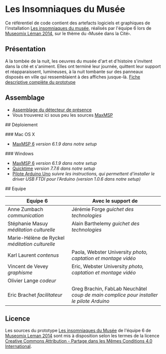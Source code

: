 # Les Insomniaques du Musée

Ce référentiel de code contient des artefacts logiciels et graphiques de l'installation [Les insomniaques du musée](http://www.museomix.org/prototypes/les-insomniaquesdumusee/), réalisés par l'équipe 6 lors de [Museomix Léman 2014](http://leman.museomix.ch/), sur le thème du ‹Musée dans la Cité›.

## Présentation

A la tombée de la nuit, les oeuvres du musée d'art et d'histoire s'invitent dans la cité et s'animent. Elles ont terminé leur journée, quittent leur support et réapparaissent, lumineuses, à la nuit tombante sur des panneaux disposés en ville qui ressemblaient à des affiches jusque-là. [Fiche descriptive complète du prototype](http://www.museomix.org/prototypes/les-insomniaquesdumusee/)

## Assemblage

* [Assemblage du détecteur de présence](tree/master/code/detecteur-presence)
* Vous trouverez ici sous peu les sources [MaxMSP](https://cycling74.com/products/max/)

## Déploiement

### Mac OS X

* [MaxMSP 6](https://cycling74.com/downloads/older/) _version 6.1.9 dans notre setup_

### Windows

* [MaxMSP 6](https://cycling74.com/downloads/older/) _version 6.1.9 dans notre setup_
* [Quicktime](http://support.apple.com/downloads/#quicktime) _version 7.7.6 dans notre setup_
* [Pilote Arduino Uno](http://arduino.cc/en/guide/windows) _suivre les instructions, qui permettent d'installer le driver USB FTDI pour l'Arduino (version 1.0.6 dans notre setup)_

## Equipe

|Equipe 6|Avec le support de|
|---|---|
|Anne Zumbach _communication_|Jérémie Forge _guichet des technologies_|
|Stéphanie Masuy _méditation culturelle_|Alain Barthelemy _guichet des technologies_|
|Marie-Hélène de Ryckel _méditation culturelle_| |
|Karl Laurent _contenus_|Paola, Webster University _photo, captation et montage vidéo_|
|Vincent de Vevey _graphisme_|Eric, Webster University _photo, captation et montage vidéo_|
|Olivier Lange _codeur_| |
|Eric Brachet _facilitateur_|Greg Brachin, FabLab Neuchâtel _coup de main complice pour installer le pilote Arduino_|

## Licence

Les sources du prototype [Les insomniaques du Musée](http://www.museomix.org/prototypes/les-insomniaquesdumusee/) de l'équipe 6 de [Museomix Leman 2014](http://www.museomix.org/localisation/geneve-2014/) sont mis à disposition selon les termes de la licence [Creative Commons Attribution - Partage dans les Mêmes Conditions 4.0 International](http://creativecommons.org/licenses/by-sa/4.0/).
